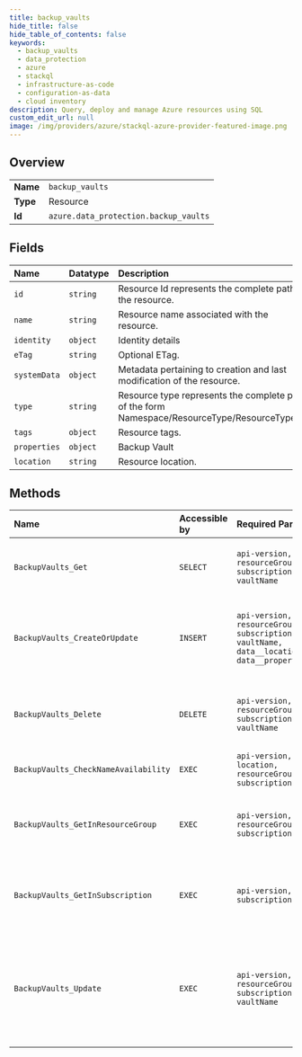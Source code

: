 ```yaml
---
title: backup_vaults
hide_title: false
hide_table_of_contents: false
keywords:
  - backup_vaults
  - data_protection
  - azure    
  - stackql
  - infrastructure-as-code
  - configuration-as-data
  - cloud inventory
description: Query, deploy and manage Azure resources using SQL
custom_edit_url: null
image: /img/providers/azure/stackql-azure-provider-featured-image.png
---
```

  
    

## Overview
<table><tbody>
<tr><td><b>Name</b></td><td><code>backup_vaults</code></td></tr>
<tr><td><b>Type</b></td><td>Resource</td></tr>
<tr><td><b>Id</b></td><td><code>azure.data_protection.backup_vaults</code></td></tr>
</tbody></table>

## Fields
| Name | Datatype | Description |
|:-----|:---------|:------------|
| `id` | `string` | Resource Id represents the complete path to the resource. |
| `name` | `string` | Resource name associated with the resource. |
| `identity` | `object` | Identity details |
| `eTag` | `string` | Optional ETag. |
| `systemData` | `object` | Metadata pertaining to creation and last modification of the resource. |
| `type` | `string` | Resource type represents the complete path of the form Namespace/ResourceType/ResourceType/... |
| `tags` | `object` | Resource tags. |
| `properties` | `object` | Backup Vault |
| `location` | `string` | Resource location. |
## Methods
| Name | Accessible by | Required Params | Description |
|:-----|:--------------|:----------------|:------------|
| `BackupVaults_Get` | `SELECT` | `api-version, resourceGroupName, subscriptionId, vaultName` | Returns a resource belonging to a resource group. |
| `BackupVaults_CreateOrUpdate` | `INSERT` | `api-version, resourceGroupName, subscriptionId, vaultName, data__location, data__properties` | Creates or updates a BackupVault resource belonging to a resource group. |
| `BackupVaults_Delete` | `DELETE` | `api-version, resourceGroupName, subscriptionId, vaultName` | Deletes a BackupVault resource from the resource group. |
| `BackupVaults_CheckNameAvailability` | `EXEC` | `api-version, location, resourceGroupName, subscriptionId` |  |
| `BackupVaults_GetInResourceGroup` | `EXEC` | `api-version, resourceGroupName, subscriptionId` | Returns resource collection belonging to a resource group. |
| `BackupVaults_GetInSubscription` | `EXEC` | `api-version, subscriptionId` | Returns resource collection belonging to a subscription. |
| `BackupVaults_Update` | `EXEC` | `api-version, resourceGroupName, subscriptionId, vaultName` | Updates a BackupVault resource belonging to a resource group. For example, updating tags for a resource. |
